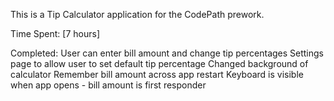 This is a Tip Calculator application for the CodePath prework.

Time Spent: [7 hours]

Completed:
User can enter bill amount and change tip percentages
Settings page to allow user to set default tip percentage
Changed background of calculator
Remember bill amount across app restart
Keyboard is visible when app opens - bill amount is first responder

